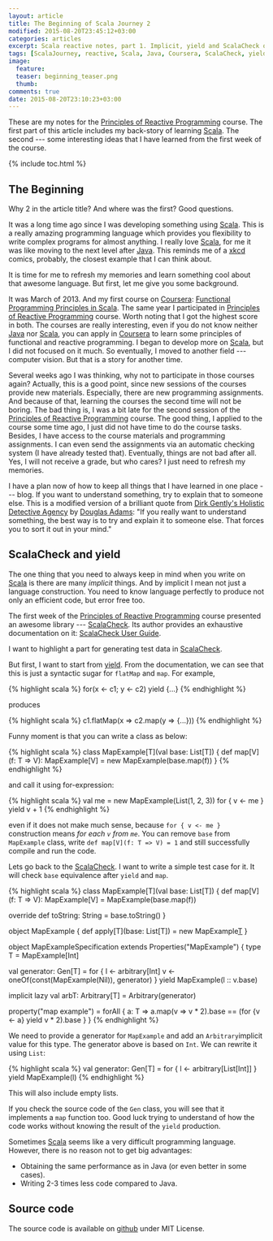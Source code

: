 ```yaml
---
layout: article
title: The Beginning of Scala Journey 2
modified: 2015-08-20T23:45:12+03:00
categories: articles
excerpt: Scala reactive notes, part 1. Implicit, yield and ScalaCheck quick start.
tags: [ScalaJourney, reactive, Scala, Java, Coursera, ScalaCheck, yield]
image:
  feature:
  teaser: beginning_teaser.png
  thumb:
comments: true
date: 2015-08-20T23:10:23+03:00
---
```


These are my notes for the [Principles of Reactive Programming] course. The first part of this article includes my back-story of learning [Scala]. The second --- some interesting ideas that I have learned from the first week of the course.

{% include toc.html %}

## The Beginning

Why 2 in the article title? And where was the first? Good questions.

It was a long time ago since I was developing something using [Scala]. This is a really amazing programming language which provides you flexibility to write complex programs for almost anything. I really love [Scala], for me it was like moving to the next level after [Java]. This reminds me of a [xkcd] comics, probably, the closest example that I can think about.

It is time for me to refresh my memories and learn something cool about that awesome language. But first, let me give you some background.

It was March of 2013. And my first course on [Coursera]: [Functional Programming Principles in Scala]. The same year I participated in [Principles of Reactive Programming] course. Worth noting that I got the highest score in both. The courses are really interesting, even if you do not know neither [Java] nor [Scala], you can apply in [Coursera] to learn some principles of functional and reactive programming. I began to develop more on [Scala], but I did not focused on it much. So eventually, I moved to another field --- computer vision. But that is a story for another time.

Several weeks ago I was thinking, why not to participate in those courses again? Actually, this is a good point, since new sessions of the courses provide new materials. Especially, there are new programming assignments.
And because of that, learning the courses the second time will not be boring. The bad thing is, I was a bit late for the second session of the [Principles of Reactive Programming] course. The good thing, I applied to the course some time ago, I just did not have time to do the course tasks. Besides, I have access to the course materials and programming assignments. I can even send the assignments via an automatic checking system (I have already tested that). Eventually, things are not bad after all. Yes, I will not receive a grade, but who cares? I just need to refresh my memories.

I have a plan now of how to keep all things that I have learned in one place --- blog. If you want to understand something, try to explain that to someone else. This is a modified version of a brilliant quote from [Dirk Gently's Holistic Detective Agency] by [Douglas Adams]: "If you really want to understand something, the best way is to try and explain it to someone else. That forces you to sort it out in your mind."

## ScalaCheck and yield

The one thing that you need to always keep in mind when you write on [Scala] is there are many *implicit* things. And by implicit I mean not just a language construction. You need to know language perfectly to produce not only an efficient code, but error free too.

The first week of the [Principles of Reactive Programming] course presented an awesome library --- [ScalaCheck]. Its author provides an exhaustive documentation on it: [ScalaCheck User Guide].

I want to highlight a part for generating test data in [ScalaCheck].

But first, I want to start from [yield]. From the documentation, we can see that this is just a syntactic sugar for `flatMap` and `map`. For example,

{% highlight scala %}
for(x <- c1; y <- c2) yield {...}
{% endhighlight %}

produces

{% highlight scala %}
c1.flatMap(x => c2.map(y => {...}))
{% endhighlight %}

Funny moment is that you can write a class as below:

{% highlight scala %}
class MapExample[T](val base: List[T]) {
  def map[V](f: T => V): MapExample[V] = new MapExample(base.map(f))
}
{% endhighlight %}

and call it using for-expression:

{% highlight scala %}
val me = new MapExample(List(1, 2, 3))
for {
  v <- me
} yield v + 1
{% endhighlight %}

even if it does not make much sense, because `for { v <- me }` construction means *for each `v` from `me`*. You can remove `base` from `MapExample` class, write `def map[V](f: T => V) = 1` and still successfully compile and run the code.

Lets go back to the [ScalaCheck]. I want to write a simple test case for it. It will check `base` equivalence after `yield` and `map`.

{% highlight scala %}
class MapExample[T](val base: List[T]) {
  def map[V](f: T => V): MapExample[V] = MapExample(base.map(f))

  override def toString: String = base.toString()
}

object MapExample {
  def apply[T](base: List[T]) = new MapExample[T](base)
}

object MapExampleSpecification extends Properties("MapExample") {
  type T = MapExample[Int]

  val generator: Gen[T] = for {
    l <- arbitrary[Int]
    v <- oneOf(const(MapExample(Nil)), generator)
  } yield MapExample(l :: v.base)

  implicit lazy val arbT: Arbitrary[T] = Arbitrary(generator)

  property("map example") = forAll { a: T =>
    a.map(v => v * 2).base == (for {v <- a} yield v * 2).base
  }
}
{% endhighlight %}

We need to provide a generator for `MapExample` and add an `Arbitrary`implicit value for this type. The generator above is based on `Int`. We can rewrite it using `List`:

{% highlight scala %}
val generator: Gen[T] = for {
  l <- arbitrary[List[Int]]
} yield MapExample(l)
{% endhighlight %}

This will also include empty lists.

If you check the source code of the `Gen` class, you will see that it implements a `map` function too. Good luck trying to understand of how the code works without knowing the result of the `yield` production.

Sometimes [Scala] seems like a very difficult programming language. However, there is no reason not to get big advantages:

* Obtaining the same performance as in Java (or even better in some cases).
* Writing 2-3 times less code compared to Java.

## Source code
The source code is available on [github](https://github.com/Foat/articles/tree/master/scalacheck-generators) under MIT License.

[Scala]: http://www.scala-lang.org
[Java]: http://www.oracle.com/technetwork/java/javase/downloads/index.html
[xkcd]: https://xkcd.com/353/
[Coursera]: https://www.coursera.org/
[Functional Programming Principles in Scala]: https://www.coursera.org/course/progfun
[Principles of Reactive Programming]: https://www.coursera.org/course/reactive
[Dirk Gently's Holistic Detective Agency]: https://en.wikipedia.org/wiki/Dirk_Gently%27s_Holistic_Detective_Agency
[Douglas Adams]: https://en.wikipedia.org/wiki/Douglas_Adams
[ScalaCheck]: https://www.scalacheck.org
[yield]: http://docs.scala-lang.org/tutorials/FAQ/yield.html
[ScalaCheck User Guide]: https://github.com/rickynils/scalacheck/wiki/User-Guide
